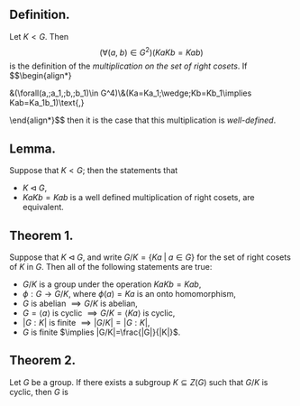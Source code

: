 
## Definition.

Let $K<G$. Then
$$(\forall(a,\;b)\in G^2)(KaKb=Kab)$$
is the definition of the *multiplication on the set of right cosets*. If
$$\begin{align*}

&(\forall(a,\;a_1,\;b,\;b_1)\in G^4)\\&(Ka=Ka_1\;\wedge\;Kb=Kb_1\implies Kab=Ka_1b_1)\text{,}

\end{align*}$$
then it is the case that this multiplication is *well-defined*.

## Lemma.

Suppose that $K<G$; then the statements that
- $K\triangleleft G$,
- $KaKb=Kab$ is a well defined multiplication of right cosets,
are equivalent.

## Theorem 1.

Suppose that $K\triangleleft G$, and write $G/K=\{Ka\;|\;a\in G\}$ for the set of right cosets of $K$ in $G$. Then all of the following statements are true:
- $G/K$ is a group under the operation $KaKb=Kab$,
- $\phi:G\rightarrow G/K$, where $\phi(a)=Ka$ is an onto homomorphism,
- $G$ is abelian $\implies G/K$ is abelian,
- $G=\langle a\rangle$ is cyclic $\implies G/K=\langle Ka\rangle$ is cyclic,
- $|G:K|$ is finite $\implies |G/K|=|G:K|$,
- $G$ is finite $\implies |G/K|=\frac{|G|}{|K|}$.

## Theorem 2.

Let $G$ be a group. If there exists a subgroup $K\subseteq Z(G)$ such that $G/K$ is cyclic, then $G$ is
